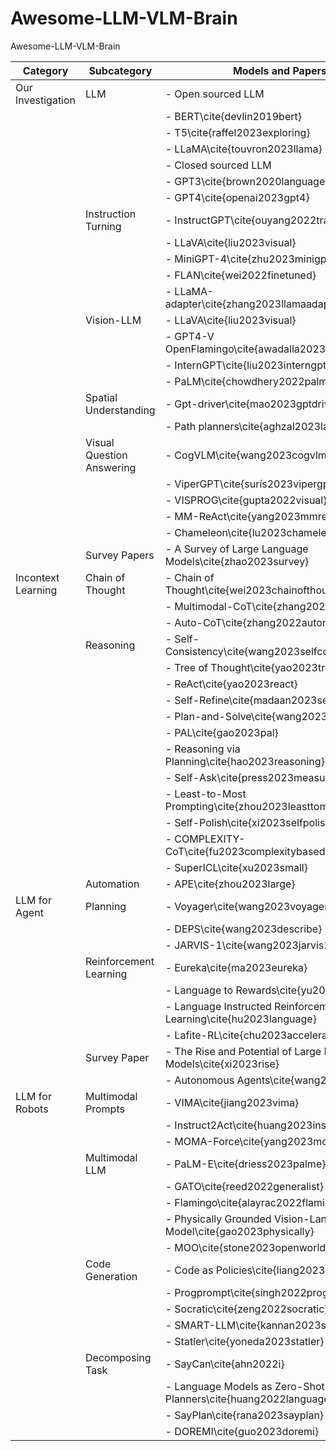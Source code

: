 # Awesome-LLM-VLM-Brain
Awesome-LLM-VLM-Brain

| Category            | Subcategory                   | Models and Papers                                                      |
|----------------------|-------------------------------|------------------------------------------------------------------------|
| Our Investigation    | LLM                           | - Open sourced LLM                                                     |
|                      |                               |   - BERT\cite{devlin2019bert}                                           |
|                      |                               |   - T5\cite{raffel2023exploring}                                        |
|                      |                               |   - LLaMA\cite{touvron2023llama}                                       |
|                      |                               | - Closed sourced LLM                                                   |
|                      |                               |   - GPT3\cite{brown2020language}                                        |
|                      |                               |   - GPT4\cite{openai2023gpt4}                                          |
|                      | Instruction Turning            | - InstructGPT\cite{ouyang2022training}                                 |
|                      |                               | - LLaVA\cite{liu2023visual}                                            |
|                      |                               | - MiniGPT-4\cite{zhu2023minigpt4}                                      |
|                      |                               | - FLAN\cite{wei2022finetuned}                                          |
|                      |                               | - LLaMA-adapter\cite{zhang2023llamaadapter}                            |
|                      | Vision-LLM                    | - LLaVA\cite{liu2023visual}                                            |
|                      |                               | - GPT4-V OpenFlamingo\cite{awadalla2023openflamingo}                     |
|                      |                               | - InternGPT\cite{liu2023interngpt}                                      |
|                      |                               | - PaLM\cite{chowdhery2022palm}                                         |
|                      | Spatial Understanding         | - Gpt-driver\cite{mao2023gptdriver}                                    |
|                      |                               | - Path planners\cite{aghzal2023large}                                  |
|                      | Visual Question Answering     | - CogVLM\cite{wang2023cogvlm}                                          |
|                      |                               | - ViperGPT\cite{surís2023vipergpt}                                     |
|                      |                               | - VISPROG\cite{gupta2022visual}                                        |
|                      |                               | - MM-ReAct\cite{yang2023mmreact}                                       |
|                      |                               | - Chameleon\cite{lu2023chameleon}                                      |
|                      | Survey Papers                 | - A Survey of Large Language Models\cite{zhao2023survey}               |
| Incontext Learning   | Chain of Thought              | - Chain of Thought\cite{wei2023chainofthought}                         |
|                      |                               | - Multimodal-CoT\cite{zhang2023multimodal}                             |
|                      |                               | - Auto-CoT\cite{zhang2022automatic}                                     |
|                      | Reasoning                     | - Self-Consistency\cite{wang2023selfconsistency}                       |
|                      |                               | - Tree of Thought\cite{yao2023tree}                                    |
|                      |                               | - ReAct\cite{yao2023react}                                             |
|                      |                               | - Self-Refine\cite{madaan2023selfrefine}                               |
|                      |                               | - Plan-and-Solve\cite{wang2023planandsolve}                            |
|                      |                               | - PAL\cite{gao2023pal}                                                 |
|                      |                               | - Reasoning via Planning\cite{hao2023reasoning}                         |
|                      |                               | - Self-Ask\cite{press2023measuring}                                    |
|                      |                               | - Least-to-Most Prompting\cite{zhou2023leasttomost}                    |
|                      |                               | - Self-Polish\cite{xi2023selfpolish}                                   |
|                      |                               | - COMPLEXITY-CoT\cite{fu2023complexitybased}                           |
|                      |                               | - SuperICL\cite{xu2023small}                                           |
|                      | Automation                    | - APE\cite{zhou2023large}                                              |
| LLM for Agent        | Planning                      | - Voyager\cite{wang2023voyager}                                        |
|                      |                               | - DEPS\cite{wang2023describe}                                          |
|                      |                               | - JARVIS-1\cite{wang2023jarvis1}                                      |
|                      | Reinforcement Learning         | - Eureka\cite{ma2023eureka}                                           |
|                      |                               | - Language to Rewards\cite{yu2023language}                             |
|                      |                               | - Language Instructed Reinforcement Learning\cite{hu2023language}       |
|                      |                               | - Lafite-RL\cite{chu2023accelerating}                                  |
|                      | Survey Paper                  | - The Rise and Potential of Large Language Models\cite{xi2023rise}     |
|                      |                               | - Autonomous Agents\cite{wang2023survey}                               |
| LLM for Robots       | Multimodal Prompts             | - VIMA\cite{jiang2023vima}                                            |
|                      |                               | - Instruct2Act\cite{huang2023instruct2act}                            |
|                      |                               | - MOMA-Force\cite{yang2023momaforce}                                   |
|                      | Multimodal LLM                | - PaLM-E\cite{driess2023palme}                                         |
|                      |                               | - GATO\cite{reed2022generalist}                                        |
|                      |                               | - Flamingo\cite{alayrac2022flamingo}                                   |
|                      |                               | - Physically Grounded Vision-Language Model\cite{gao2023physically}    |
|                      |                               | - MOO\cite{stone2023openworld}                                         |
|                      | Code Generation               | - Code as Policies\cite{liang2023code}                                 |
|                      |                               | - Progprompt\cite{singh2022progprompt}                                 |
|                      |                               | - Socratic\cite{zeng2022socratic}                                     |
|                      |                               | - SMART-LLM\cite{kannan2023smartllm}                                  |
|                      |                               | - Statler\cite{yoneda2023statler}                                      |
|                      | Decomposing Task               | - SayCan\cite{ahn2022i}                                               |
|                      |                               | - Language Models as Zero-Shot Planners\cite{huang2022language}         |
|                      |                               | - SayPlan\cite{rana2023sayplan}                                       |
|                      |                               | - DOREMI\cite{guo2023doremi}                                         
